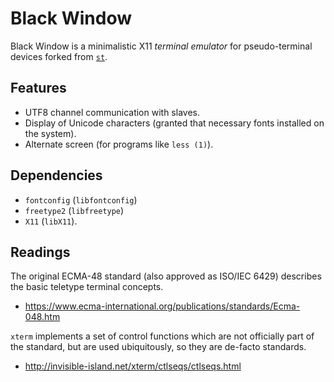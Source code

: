 # Black Window

Black Window is a minimalistic X11 *terminal emulator* for pseudo-terminal devices forked from [`st`](http://st.suckless.org/).

## Features

- UTF8 channel communication with slaves.
- Display of Unicode characters (granted that necessary fonts installed on the system).
- Alternate screen (for programs like `less (1)`).

## Dependencies

- `fontconfig` (`libfontconfig`)
- `freetype2` (`libfreetype`)
- `X11` (`libX11`).

## Readings

The original ECMA-48 standard (also approved as ISO/IEC 6429) describes the basic
teletype terminal concepts.

- https://www.ecma-international.org/publications/standards/Ecma-048.htm

`xterm` implements a set of control functions which are not officially part of the
standard, but are used ubiquitously, so they are de-facto standards.

- http://invisible-island.net/xterm/ctlseqs/ctlseqs.html
